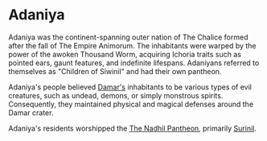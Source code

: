 # Adaniya

<meta property="og:description" content="Adaniya was the continent-spanning outer nation of The Chalice formed after the fall of The Empire Animorum.">

Adaniya was the continent-spanning outer nation of The Chalice formed after the fall of The Empire Animorum. The inhabitants were warped by the power of the awoken Thousand Worm, acquiring Ichoria traits such as pointed ears, gaunt features, and indefinite lifespans. Adaniyans referred to themselves as "Children of Siwinil" and had their own pantheon.

Adaniya's people believed [Damar's](damar.md) inhabitants to be various types of evil creatures, such as undead, demons, or simply monstrous spirits. Consequently, they maintained physical and magical defenses around the Damar crater.

Adaniya's residents worshipped the [The Nadhil Pantheon](../../../../../../deities/pantheons/nadhil/introduction.md), primarily [Surinil](../../../../../../deities/pantheons/nadhil/surinil.md).